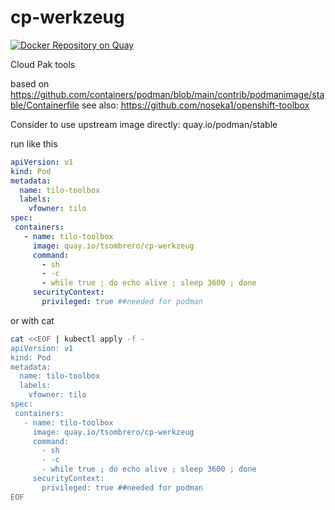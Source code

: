 # cp-werkzeug

[![Docker Repository on Quay](https://quay.io/repository/tsombrero/cp-werkzeug/status "Docker Repository on Quay")](https://quay.io/repository/tsombrero/cp-werkzeug)

Cloud Pak tools

based on https://github.com/containers/podman/blob/main/contrib/podmanimage/stable/Containerfile
see also: https://github.com/noseka1/openshift-toolbox

Consider to use upstream image directly: quay.io/podman/stable

run like this
```yaml
apiVersion: v1
kind: Pod
metadata:
  name: tilo-toolbox
  labels:
    vfowner: tilo
spec:
 containers:
   - name: tilo-toolbox
     image: quay.io/tsombrero/cp-werkzeug
     command:
       - sh
       - -c
       - while true ; do echo alive ; sleep 3600 ; done
     securityContext:
       privileged: true ##needed for podman
```

or with cat
```bash
cat <<EOF | kubectl apply -f -
apiVersion: v1
kind: Pod
metadata:
  name: tilo-toolbox
  labels:
    vfowner: tilo
spec:
 containers:
   - name: tilo-toolbox
     image: quay.io/tsombrero/cp-werkzeug
     command:
       - sh
       - -c
       - while true ; do echo alive ; sleep 3600 ; done
     securityContext:
       privileged: true ##needed for podman
EOF
```
